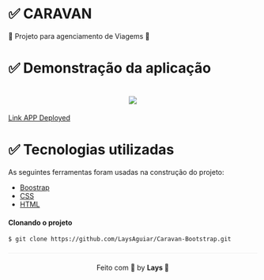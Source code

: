 
 # ✅ CARAVAN 
 
   🚀 Projeto para agenciamento de Viagems 🚀
   

# ✅ Demonstração da aplicação

<h1 align="center">
  <img src=./img/Caravan.gif>
</h1>

<a href="https://caravan-bootstrap.vercel.app/">Link APP Deployed</a>


# ✅ Tecnologias utilizadas

As seguintes ferramentas foram usadas na construção do projeto:

- [Boostrap](https://getbootstrap.com/docs/4.0/getting-started/introduction/)
- [CSS](https://developer.mozilla.org/pt-BR/docs/Web/CSS)
- [HTML](https://developer.mozilla.org/pt-BR/docs/Learn/Getting_started_with_the_web/HTML_basics)





#### Clonando o projeto
```sh
$ git clone https://github.com/LaysAguiar/Caravan-Bootstrap.git
```



<p align="center" style="margin-top: 20px; border-top: 1px solid #eee; padding-top: 20px;">Feito com 💖 by <strong>   Lays  </strong> 💖 </p>